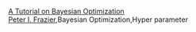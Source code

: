 
[A Tutorial on Bayesian Optimization](https://arxiv.org/pdf/1807.02811.pdf)  
[Peter I. Frazier](https://people.orie.cornell.edu/pfrazier/),Bayesian Optimization,Hyper parameter

